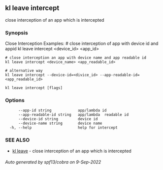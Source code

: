 ## kl leave intercept

close interception of an app which is intercepted

### Synopsis

Close Interception
Examples:
	# close interception of app with device id and appid
	kl leave intercept <device_id> <app_id>

	# close interception an app with device name and app readable id
	kl leave intercept <device_name> <app_readable_id>

	# alternative way
	kl leave intercept --device-id=<divice_id> --app-readable-id=<app_readable_id>


```
kl leave intercept [flags]
```

### Options

```
      --app-id string            app/lambda id
      --app-readable-id string   app/lambda  readable id
      --device-id string         device id
      --device-name string       device name
  -h, --help                     help for intercept
```

### SEE ALSO

* [kl leave](kl_leave.md)	 - close interception of an app which is intercepted

###### Auto generated by spf13/cobra on 9-Sep-2022
